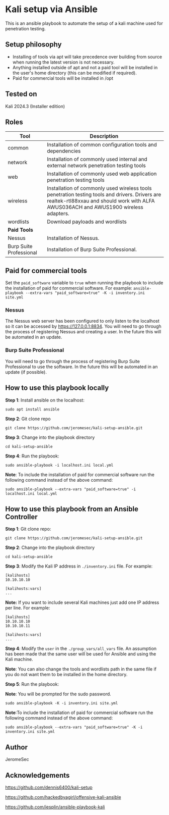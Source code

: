 # Kali setup via Ansible
This is an ansible playbook to automate the setup of a kali machine used for penetration testing. 

## Setup philosophy
* Installing of tools via apt will take precedence over building from source when running the latest version is not necessary.
* Anything installed outside of apt and not a paid tool will be installed in the user's home directory (this can be modified if required).
* Paid for commercial tools will be installed in /opt

## Tested on
Kali 2024.3 (Installer edition)

## Roles
| Tool | Description |
|-|-|
| common | Installation of common configuration tools and dependencies |
| network | Installation of commonly used internal and external network penetration testing tools |
| web | Installation of commonly used web application penetration testing tools |
| wireless | Installation of commonly used wireless tools penetration testing tools and drivers. Drivers are realtek-rtl88xxau and should work with ALFA AWUS036ACH and AWUS1900 wireless adapters. |
| wordlists | Download payloads and wordlists |
| **Paid Tools** | |
| Nessus | Installation of Nessus.|
| Burp Suite Professional | Installation of Burp Suite Professional.|

## Paid for commercial tools
Set the `paid_software` variable to `true` when running the playbook to include the installation of paid for commercial software. For example: `ansible-playbook --extra-vars "paid_software=true" -K -i inventory.ini site.yml`

### Nessus
The Nessus web server has been configured to only listen to the localhost so it can be accessed by https://127.0.0.1:8834. You will need to go through the process of registering Nessus and creating a user. In the future this will be automated in an update.

### Burp Suite Professional
You will need to go through the process of registering Burp Suite Professional to use the software. In the future this will be automated in an update (if possible).

## How to use this playbook locally

**Step 1**: Install ansible on the localhost:
```
sudo apt install ansible
```

**Step 2**: Git clone repo
```
git clone https://github.com/jeromesec/kali-setup-ansible.git
```

**Step 3**: Change into the playbook directory
```
cd kali-setup-ansible
```

**Step 4**: Run the playbook:
```
sudo ansible-playbook -i localhost.ini local.yml
```
**Note**: To include the installation of paid for commercial software run the following command instead of the above command:
```
sudo ansible-playbook --extra-vars "paid_software=true" -i localhost.ini local.yml
```

## How to use this playbook from an Ansible Controller
**Step 1**: Git clone repo:
```
git clone https://github.com/jeromesec/kali-setup-ansible.git
```

**Step 2**: Change into the playbook directory
```
cd kali-setup-ansible
```

**Step 3**: Modify the Kali IP address in `./inventory.ini` file. For example:
```
[kalihosts]
10.10.10.10

[kalihosts:vars]
...
```

**Note:** If you want to include several Kali machines just add one IP address per line. For example:
```
[kalihosts]
10.10.10.10
10.10.10.11
    
[kalihosts:vars]
...
```

**Step 4**: Modify the `user` in the `./group_vars/all_vars` file. An assumption has been made that the same user will be used for Ansible and using the Kali machine.

**Note**: You can also change the tools and wordlists path in the same file if you do not want them to be installed in the home directory.

**Step 5**: Run the playbook:

**Note**: You will be prompted for the sudo password.
```
sudo ansible-playbook -K -i inventory.ini site.yml
``` 

**Note**:To include the installation of paid for commercial software run the following command instead of the above command:
```
sudo ansible-playbook --extra-vars "paid_software=true" -K -i inventory.ini site.yml
````

## Author
JeromeSec

## Acknowledgements
https://github.com/dennis6400/kali-setup

https://github.com/hackedbyagirl/offensive-kali-ansible

https://github.com/iesplin/ansible-playbook-kali